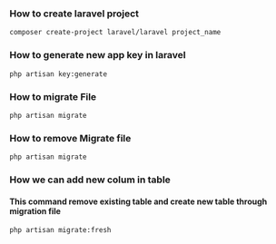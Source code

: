 ### How to create laravel project
```
composer create-project laravel/laravel project_name
```
### How to generate new app key in laravel
```
php artisan key:generate
```
### How to migrate File

```
php artisan migrate
```
### How to remove Migrate file

```
php artisan migrate
```

### How we can add new colum in table
#### This command remove existing table and create new table through migration file

```
php artisan migrate:fresh
```

